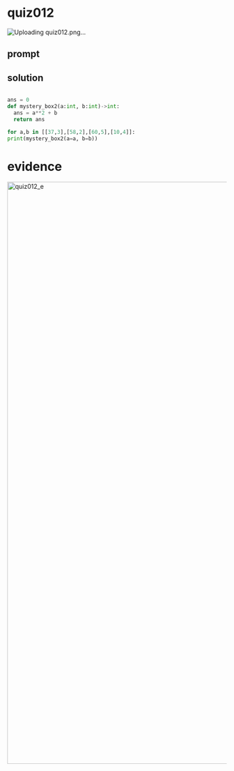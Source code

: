 # quiz012
![Uploading quiz012.png…]()

## prompt

## solution

```.py

ans = 0
def mystery_box2(a:int, b:int)->int:
  ans = a**2 + b
  return ans

for a,b in [[37,3],[58,2],[60,5],[10,4]]:
print(mystery_box2(a=a, b=b))
```

# evidence
<img width="1336" alt="quiz012_e" src="https://github.com/ayyyane/unit1-2024/assets/142702159/d3cdd013-9544-40f3-892b-55bf3b77d3a5">
